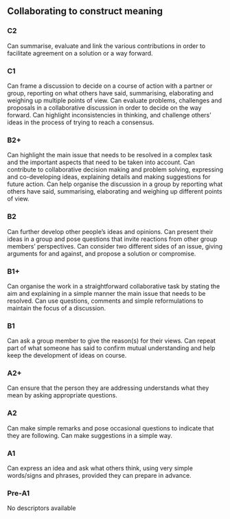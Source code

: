 ## Collaborating to construct meaning
### C2
Can summarise, evaluate and link the various contributions in order to facilitate agreement on a solution or a way forward.
### C1
Can frame a discussion to decide on a course of action with a partner or group, reporting on what others have said, summarising, elaborating and weighing up multiple points of view.
Can evaluate problems, challenges and proposals in a collaborative discussion in order to decide on the way forward.
Can highlight inconsistencies in thinking, and challenge others’ ideas in the process of trying to reach a consensus.
### B2+
Can highlight the main issue that needs to be resolved in a complex task and the important aspects that need to be taken into account.
Can contribute to collaborative decision making and problem solving, expressing and co-developing ideas, explaining details and making suggestions for future action.
Can help organise the discussion in a group by reporting what others have said, summarising, elaborating and weighing up different points of view.
### B2
Can further develop other people’s ideas and opinions.
Can present their ideas in a group and pose questions that invite reactions from other group members’ perspectives.
Can consider two different sides of an issue, giving arguments for and against, and propose a solution or compromise.
### B1+
Can organise the work in a straightforward collaborative task by stating the aim and explaining in a simple manner the main issue that needs to be resolved.
Can use questions, comments and simple reformulations to maintain the focus of a discussion.
### B1
Can ask a group member to give the reason(s) for their views.
Can repeat part of what someone has said to confirm mutual understanding and help keep the development of ideas on course.
### A2+
Can ensure that the person they are addressing understands what they mean by asking appropriate questions.
### A2
Can make simple remarks and pose occasional questions to indicate that they are following.
Can make suggestions in a simple way.
### A1
Can express an idea and ask what others think, using very simple words/signs and phrases, provided they can prepare in advance.
### Pre-A1
No descriptors available